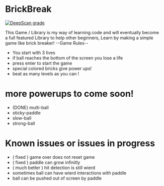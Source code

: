 # BrickBreak

[![DeepScan grade](https://deepscan.io/api/teams/3138/projects/4621/branches/37143/badge/grade.svg)](https://deepscan.io/dashboard#view=project&tid=3138&pid=4621&bid=37143)

This Game / Library is my way of learning code and will eventually become a full featured Library to help other beginners,
Learn by making a simple game like brick breaker!
--Game Rules--
 - You start with 3 lives
 - if ball reaches the bottom of the screen you lose a life
 - press enter to start the game 
 - special colored bricks give power ups!
 - beat as many levels as you can !
 # more powerups to come soon!
 - (DONE) multi-ball
 - sticky-paddle
 - slow-ball
 - strong-ball
 # Known issues or issues in progress
 - ( fixed ) game over does not reset game
 - ( fixed ) paddle can grow infinitly
 - ( much better ) hit detection is still wierd
 - sometimes ball can have wierd interactions with paddle
 - ball can be pushed out of screen by paddle
